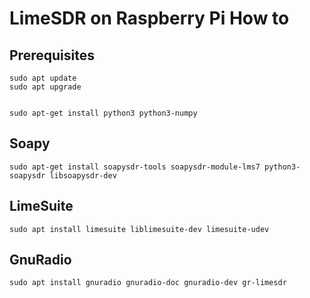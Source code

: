 # LimeSDR on Raspberry Pi How to


## Prerequisites

    sudo apt update
    sudo apt upgrade


    sudo apt-get install python3 python3-numpy


## Soapy

    sudo apt-get install soapysdr-tools soapysdr-module-lms7 python3-soapysdr libsoapysdr-dev


## LimeSuite

    sudo apt install limesuite liblimesuite-dev limesuite-udev 



## GnuRadio

    sudo apt install gnuradio gnuradio-doc gnuradio-dev gr-limesdr




